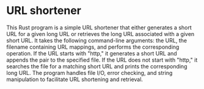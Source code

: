 
# URL shortener

This Rust program is a simple URL shortener that either generates a short URL for a given long URL or retrieves the long URL associated with a given short URL. It takes the following command-line arguments: the URL, the filename containing URL mappings, and performs the corresponding operation. If the URL starts with "http," it generates a short URL and appends the pair to the specified file. If the URL does not start with "http," it searches the file for a matching short URL and prints the corresponding long URL. The program handles file I/O, error checking, and string manipulation to facilitate URL shortening and retrieval.